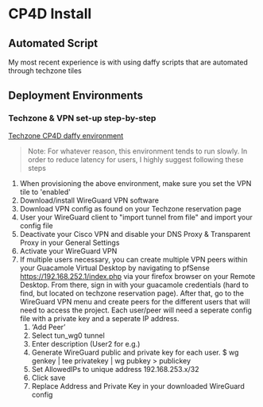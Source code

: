 # CP4D Install
## Automated Script
My most recent experience is with using daffy scripts that are automated through techzone tiles
## Deployment Environments
### Techzone & VPN set-up step-by-step 
[Techzone CP4D daffy environment](https://techzone.ibm.com/collection/PakInstaller#tab-2)
> Note: For whatever reason, this environment tends to run slowly. In order to reduce latency for users, I highly suggest following these steps

1. When provisioning the above environment, make sure you set the VPN tile to 'enabled'
2. Download/install WireGuard VPN software
3. Download VPN config as found on your Techzone reservation page
4. User your WireGuard client to "import tunnel from file" and import your config file
5. Deactivate your Cisco VPN and disable your DNS Proxy & Transparent Proxy in your General Settings
6. Activate your WireGuard VPN
7. If multiple users necessary, you can create multiple VPN peers within your Guacamole Virtual Desktop by navigating to pfSense https://192.168.252.1/index.php via your firefox browser on your Remote Desktop. From there, sign in with your guacamole credentials (hard to find, but located on techzone reservation page). After that, go to the WireGuard VPN menu and create peers for the different users that will need to access the project. Each user/peer will need a seperate config file with a private key and a seperate IP address.  
    1. ‘Add Peer’
    2. Select tun_wg0 tunnel
    3. Enter description (User2 for e.g.)
    4. Generate WireGuard public and private key for each user. $ wg genkey | tee privatekey | wg pubkey > publickey
    5. Set AllowedIPs to unique address 192.168.253.x/32
    6. Click save
    7. Replace Address and Private Key in your downloaded WireGuard config
